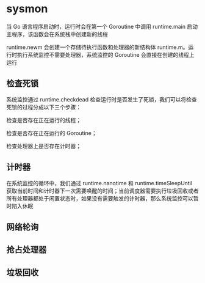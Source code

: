 # sysmon

当 Go 语言程序启动时，运行时会在第一个 Goroutine 中调用 runtime.main 启动主程序，该函数会在系统栈中创建新的线程

runtime.newm 会创建一个存储待执行函数和处理器的新结构体 runtime.m。运行时执行系统监控不需要处理器，系统监控的 Goroutine 会直接在创建的线程上运行

## 检查死锁
系统监控通过 runtime.checkdead 检查运行时是否发生了死锁，我们可以将检查死锁的过程分成以下三个步骤：

检查是否存在正在运行的线程；

检查是否存在正在运行的 Goroutine；

检查处理器上是否存在计时器；

## 计时器
在系统监控的循环中，我们通过 runtime.nanotime 和 runtime.timeSleepUntil 获取当前时间和计时器下一次需要唤醒的时间；当前调度器需要执行垃圾回收或者所有处理器都处于闲置状态时，如果没有需要触发的计时器，那么系统监控可以暂时陷入休眠

## 网络轮询

## 抢占处理器

## 垃圾回收
